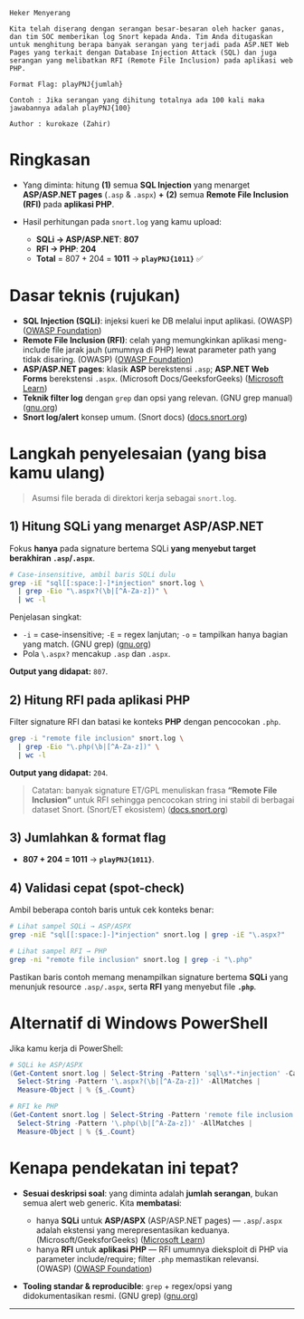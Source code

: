 ```
Heker Menyerang 

Kita telah diserang dengan serangan besar-besaran oleh hacker ganas, dan tim SOC memberikan log Snort kepada Anda. Tim Anda ditugaskan untuk menghitung berapa banyak serangan yang terjadi pada ASP.NET Web Pages yang terkait dengan Database Injection Attack (SQL) dan juga serangan yang melibatkan RFI (Remote File Inclusion) pada aplikasi web PHP.

Format Flag: playPNJ{jumlah}

Contoh : Jika serangan yang dihitung totalnya ada 100 kali maka jawabannya adalah playPNJ{100}

Author : kurokaze (Zahir)

```
# Ringkasan

* Yang diminta: hitung **(1)** semua **SQL Injection** yang menarget **ASP/ASP.NET pages** (`.asp` & `.aspx`) **+** **(2)** semua **Remote File Inclusion (RFI)** pada **aplikasi PHP**.
* Hasil perhitungan pada `snort.log` yang kamu upload:

  * **SQLi → ASP/ASP.NET**: **807**
  * **RFI → PHP**: **204**
  * **Total** = 807 + 204 = **1011** → **`playPNJ{1011}`** ✅

# Dasar teknis (rujukan)

* **SQL Injection (SQLi)**: injeksi kueri ke DB melalui input aplikasi. (OWASP) ([OWASP Foundation][1])
* **Remote File Inclusion (RFI)**: celah yang memungkinkan aplikasi meng-include file jarak jauh (umumnya di PHP) lewat parameter path yang tidak disaring. (OWASP) ([OWASP Foundation][2])
* **ASP/ASP.NET pages**: klasik **ASP** berekstensi `.asp`; **ASP.NET Web Forms** berekstensi `.aspx`. (Microsoft Docs/GeeksforGeeks) ([Microsoft Learn][3])
* **Teknik filter log** dengan `grep` dan opsi yang relevan. (GNU grep manual) ([gnu.org][4])
* **Snort log/alert** konsep umum. (Snort docs) ([docs.snort.org][5])

# Langkah penyelesaian (yang bisa kamu ulang)

> Asumsi file berada di direktori kerja sebagai `snort.log`.

## 1) Hitung SQLi yang menarget ASP/ASP.NET

Fokus **hanya** pada signature bertema SQLi **yang menyebut target berakhiran `.asp`/`.aspx`**.

```bash
# Case-insensitive, ambil baris SQLi dulu
grep -iE "sql[[:space:]-]*injection" snort.log \
  | grep -Eio "\.aspx?(\b|[^A-Za-z])" \
  | wc -l
```

Penjelasan singkat:

* `-i` = case-insensitive; `-E` = regex lanjutan; `-o` = tampilkan hanya bagian yang match. (GNU grep) ([gnu.org][6])
* Pola `\.aspx?` mencakup `.asp` dan `.aspx`.

**Output yang didapat:** `807`.

## 2) Hitung RFI pada aplikasi PHP

Filter signature RFI dan batasi ke konteks **PHP** dengan pencocokan `.php`.

```bash
grep -i "remote file inclusion" snort.log \
  | grep -Eio "\.php(\b|[^A-Za-z])" \
  | wc -l
```

**Output yang didapat:** `204`.

> Catatan: banyak signature ET/GPL menuliskan frasa **“Remote File Inclusion”** untuk RFI sehingga pencocokan string ini stabil di berbagai dataset Snort. (Snort/ET ekosistem) ([docs.snort.org][5])

## 3) Jumlahkan & format flag

* **807 + 204 = 1011** → **`playPNJ{1011}`**.

## 4) Validasi cepat (spot-check)

Ambil beberapa contoh baris untuk cek konteks benar:

```bash
# Lihat sampel SQLi → ASP/ASPX
grep -niE "sql[[:space:]-]*injection" snort.log | grep -iE "\.aspx?"

# Lihat sampel RFI → PHP
grep -ni "remote file inclusion" snort.log | grep -i "\.php"
```

Pastikan baris contoh memang menampilkan signature bertema **SQLi** yang menunjuk resource `.asp/.aspx`, serta **RFI** yang menyebut file **`.php`**.

# Alternatif di Windows PowerShell

Jika kamu kerja di PowerShell:

```powershell
# SQLi ke ASP/ASPX
(Get-Content snort.log | Select-String -Pattern 'sql\s*-*injection' -CaseSensitive:$false) |
  Select-String -Pattern '\.aspx?(\b|[^A-Za-z])' -AllMatches |
  Measure-Object | % {$_.Count}

# RFI ke PHP
(Get-Content snort.log | Select-String -Pattern 'remote file inclusion' -CaseSensitive:$false) |
  Select-String -Pattern '\.php(\b|[^A-Za-z])' -AllMatches |
  Measure-Object | % {$_.Count}
```

# Kenapa pendekatan ini tepat?

* **Sesuai deskripsi soal**: yang diminta adalah **jumlah serangan**, bukan semua alert web generic. Kita **membatasi**:

  * hanya **SQLi** untuk **ASP/ASPX** (ASP/ASP.NET pages) — `.asp`/`.aspx` adalah ekstensi yang merepresentasikan keduanya. (Microsoft/GeeksforGeeks) ([Microsoft Learn][3])
  * hanya **RFI** untuk **aplikasi PHP** — RFI umumnya dieksploit di PHP via parameter include/require; filter `.php` memastikan relevansi. (OWASP) ([OWASP Foundation][2])
* **Tooling standar & reproducible**: `grep` + regex/opsi yang didokumentasikan resmi. (GNU grep) ([gnu.org][4])

---

[1]: https://owasp.org/www-community/attacks/SQL_Injection?utm_source=chatgpt.com "SQL Injection"
[2]: https://owasp.org/www-project-web-security-testing-guide/v42/4-Web_Application_Security_Testing/07-Input_Validation_Testing/11.2-Testing_for_Remote_File_Inclusion?utm_source=chatgpt.com "Testing for Remote File Inclusion"
[3]: https://learn.microsoft.com/en-us/previous-versions/aspnet/k33801s3%28v%3Dvs.100%29?utm_source=chatgpt.com "ASP.NET Web Page Syntax Overview"
[4]: https://www.gnu.org/software/grep/manual/html_node/index.html?utm_source=chatgpt.com "Top (GNU Grep 3.12)"
[5]: https://docs.snort.org/start/alert_logging?utm_source=chatgpt.com "Alert Logging"
[6]: https://www.gnu.org/software/grep/manual/html_node/Command_002dline-Options.html?utm_source=chatgpt.com "Command-line Options (GNU Grep 3.12)"
